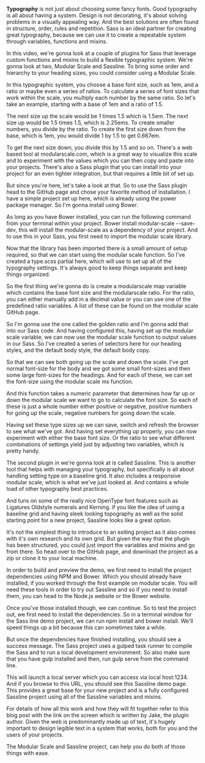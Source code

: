 **Typography** is not just about choosing some fancy fonts. Good typography is all about having a system. Design is not decorating, it's about solving problems in a visually appealing way. And the best solutions are often found in structure, order, rules and repetition. Sass is an ideal partner for creating great typography, because we can use it to create a repeatable system through variables, functions and mixins.

In this video, we're gonna look at a couple of plugins for Sass that leverage custom functions and mixins to build a flexible typographic system. We're gonna look at two, Modular Scale and Sassline. To bring some order and hierarchy to your heading sizes, you could consider using a Modular Scale.

In this typographic system, you choose a base font size, such as 1em, and a ratio or maybe even a series of ratios. To calculate a series of font sizes that work within the scale, you multiply each number by the same ratio. So let's take an example, starting with a base of 1em and a ratio of 1.5.

The next size up the scale would be 1 times 1.5 which is 1.5em. The next size up would be 1.5 times 1.5, which is 2.25ems. To create smaller numbers, you divide by the ratio. To create the first size down from the base, which is 1em, you would divide 1 by 1.5 to get 0.667em.

To get the next size down, you divide this by 1.5 and so on. There's a web based tool at modularscale.com, which is a great way to visualize this scale and to experiment with the values which you can then copy and paste into your projects. There's also a Sass plugin that you can install into your project for an even tighter integration, but that requires a little bit of set up.

But since you're here, let's take a look at that. So to use the Sass plugin head to the GitHub page and chose your favorite method of installation. I have a simple project set up here, which is already using the power package manager. So I'm gonna install using Bower.

As long as you have Bower installed, you can run the following command from your terminal within your project. Bower install modular-scale --save-dev, this will install the modular-scale as a dependency of your project. And to use this in your Sass, you first need to import the modular scale library.

Now that the library has been imported there is a small amount of setup required, so that we can start using the modular scale function. So I've created a type.scss partial here, which will use to set up all of the typography settings. It's always good to keep things separate and keep things organized.

So the first thing we're gonna do is create a modularscale map variable which contains the base font size and the modularscale ratio. For the ratio, you can either manually add in a decimal value or you can use one of the predefined ratio variables. A list of these can be found on the modular scale GitHub page.

So I'm gonna use the one called the golden ratio and I'm gonna add that into our Sass code. And having configured this, having set up the modular scale variable, we can now use the modular scale function to output values in our Sass. So I've created a series of selectors here for our heading styles, and the default body style, the default body copy.

So that we can see both going up the scale and down the scale. I've got normal font-size for the body and we got some small font-sizes and then some large font-sizes for the headings. And for each of these, we can set the font-size using the modular scale ms function.

And this function takes a numeric parameter that determines how far up or down the modular scale we want to go to calculate the font size. So each of these is just a whole number either positive or negative, positive numbers for going up the scale, negative numbers for going down the scale.

Having set these type sizes up we can save, switch and refresh the browser to see what we've got. And having set everything up properly, you can now experiment with either the base font size. Or the ratio to see what different combinations of settings yield just by adjusting two variables, which is pretty handy.

The second plugin in we're gonna look at is called Sassline. This is another tool that helps with managing your typography, but specifically is all about handling setting type on a baseline grid. It also includes a responsive modular scale, which is what we've just looked at. And contains a whole load of other typography best practices.

And tuns on some of the really nice OpenType font features such as Ligatures Oldstyle numerals and Kerning. if you like the idea of using a baseline grid and having sleek looking topography as well as the solid starting point for a new project, Sassline looks like a great option.

It's not the simplest thing to introduce to an exiting project as it also comes with it's own research and its own grid. But given the way that the plugin has been structured, you could just import the variables and mixins and go from there. So head over to the GitHub page, and download the project as a zip or clone it to your local machine.

In order to build and preview the demo, we first need to install the project dependencies using NPM and Bower. Which you should already have installed, if you worked through the first example on modular scale. You will need these tools in order to try out Sassline and so if you need to install them, you can head to the Node.js website or the Bower website.

Once you've those installed though, we can continue. So to test the project out, we first need to install the dependencies. So in a terminal window for the Sass line demo project, we can run npm install and bower install. We'll speed things up a bit because this can sometimes take a while.

But once the dependencies have finished installing, you should see a success message. The Sass project uses a gulped task runner to compile the Sass and to run a local development environment. So also make sure that you have gulp installed and then, run gulp serve from the command line.

This will launch a local server which you can access via local host:1234. And if you browse to this URL, you should see this Sassline demo page. This provides a great base for your new project and is a fully configured Sassline project using all of the Sassline variables and mixins.

For details of how all this work and how they will fit together refer to this blog post with the link on the screen which is written by Jake, the plugin author. Given the web is predominantly made up of text, it's hugely important to design legible text in a system that works, both for you and the users of your projects.

The Modular Scale and Sassline project, can help you do both of those things with ease.

